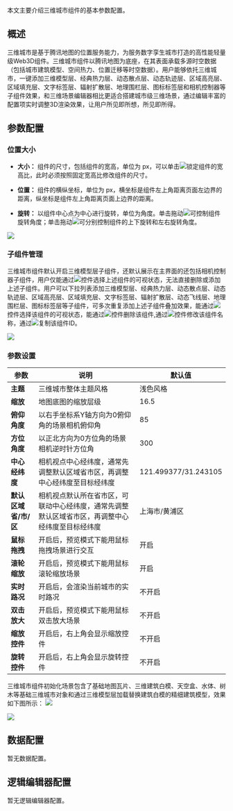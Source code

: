 本文主要介绍三维城市组件的基本参数配置。

## 概述
三维城市是基于腾讯地图的位置服务能力，为服务数字孪生城市打造的高性能轻量级Web3D组件。三维城市组件以腾讯地图为底座，在其表面承载多源时空数据（包括城市建筑模型、空间热力、位置迁移等时空数据）。用户能够依托三维城市，一键添加三维模型层、经典热力层、动态散点层、动态轨迹层、区域高亮层、区域填充层、文字标签层、辐射扩散层、地理围栏层、图标标签层和相机控制器等子组件效果，和三维场景编辑器相比更适合搭建城市级三维场景，通过编辑丰富的配置项实时调整3D渲染效果，让用户所见即所想，所见即所得。

## 参数配置
### 位置大小
- **大小：** 组件的尺寸，包括组件的宽高，单位为 px，可以单击![](https://qcloudimg.tencent-cloud.cn/raw/14cfc795c5e4cd68e6ea34d30b3ca65d.png)锁定组件的宽高比，此时必须按照固定宽高比修改组件的尺寸。

- **位置：** 组件的横纵坐标，单位为 px，横坐标是组件左上角距离页面左边界的距离，纵坐标是组件左上角距离页面上边界的距离。

- **旋转：** 以组件中心点为中心进行旋转，单位为角度。单击拖动![](https://qcloudimg.tencent-cloud.cn/raw/98f69c15dbaa4133b0db8090e8332322.png)可控制组件旋转角度；单击拖动![](https://qcloudimg.tencent-cloud.cn/raw/a381c38863e98d18e46033e76e380251.png)可分别控制组件的上下旋转和左右旋转角度。

![](https://qcloudimg.tencent-cloud.cn/raw/0005e8e2ad223f6a3650324120a66767.png)

### 子组件管理
三维城市组件默认开启三维模型层子组件，还默认展示在主界面的还包括相机控制器子组件，用户仅能通过![](https://qcloudimg.tencent-cloud.cn/raw/51dd260b24aa2db7f67426009b376ce9.png)控件选择上述组件的可视状态，无法直接删除或添加上述子组件。用户可以下拉列表添加三维模型层、经典热力层、动态散点层、动态轨迹层、区域高亮层、区域填充层、文字标签层、辐射扩散层、动态飞线层、地理围栏层、图标标签层等子组件，可多次重复添加上述子组件叠加效果，能通过![](https://qcloudimg.tencent-cloud.cn/raw/51dd260b24aa2db7f67426009b376ce9.png)控件选择该组件的可视状态，能通过![](https://qcloudimg.tencent-cloud.cn/raw/94a0e25b3580187a00af528b65f63236.png)控件删除该组件,通过![](https://qcloudimg.tencent-cloud.cn/raw/85fad3c0ae8506f0c6c398898f5cf843.png)控件修改该组件名称，通过![](https://qcloudimg.tencent-cloud.cn/raw/f7b5597b228ef2e59f1b4cfe1876959f.png)复制该组件ID。

![](https://qcloudimg.tencent-cloud.cn/raw/b59d1667b44958d41f55b7aa19be7a41.jpg)

### 参数设置
| 参数 | 说明 | 默认值 |
| --- | --- | --- |
| **主题** | 三维城市整体主题风格 | 浅色风格 |
| **缩放** | 地图底图的缩放层级 | 16.5 |
| **俯仰角度** | 以右手坐标系Y轴方向为0俯仰角的场景相机俯仰角 | 85 |
| **方位角度** | 以正北方向为0方位角的场景相机逆时针方位角 | 300 |
| **中心经纬度** | 相机视点中心经纬度，通常先调整默认区域省市区，再调整中心经纬度至目标经纬度 | 121.499377/31.243105 |
| **默认区域省/市/区** | 相机视点默认所在省市区，可联动中心经纬度，通常先调整默认区域省市区，再调整中心经纬度至目标经纬度 |上海市/黄浦区 |
| **鼠标拖拽** | 开启后，预览模式下能用鼠标拖拽场景进行交互 | 开启 |
| **滚轮缩放** | 开启后，预览模式下能用鼠标滚轮缩放场景 | 开启 |
| **实时路况** | 开启后，会渲染当前城市的实时路况 |不开启|
| **双击放大** | 开启后，预览模式下能用鼠标双击放大场景 | 不开启|
| **缩放控件** | 开启后，右上角会显示缩放控件 | 不开启|
| **旋转控件** | 开启后，右上角会显示旋转控件 |不开启|

三维城市组件初始化场景包含了基础地图瓦片、三维建筑白模、天空盒、水体、树木等基础三维城市对象和通过三维模型层加载替换建筑白模的精细建筑模型，效果如下图所示：
![](https://qcloudimg.tencent-cloud.cn/raw/c7f2761758e08bb52ff1861d7f83278b.jpg)

![](https://qcloudimg.tencent-cloud.cn/raw/fe6b5c6962914253543c0b14243ea98b.jpg)

## 数据配置
暂无数据配置。

## 逻辑编辑器配置
暂无逻辑编辑器配置。
